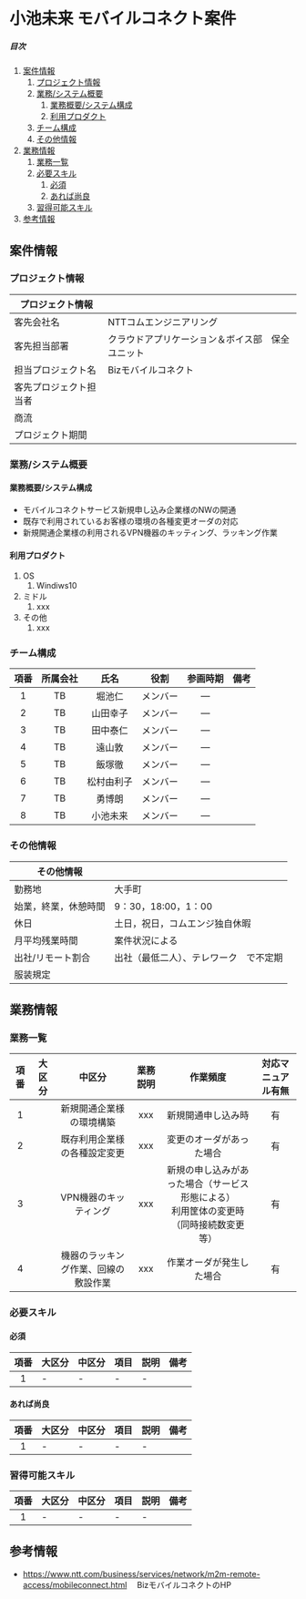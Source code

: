 # 小池未来 モバイルコネクト案件

##### 目次
1. [案件情報](#案件情報)
    1. [プロジェクト情報](#プロジェクト情報)
    2. [業務/システム概要](#業務システム概要)
        1. [業務概要/システム構成](#業務概要システム構成)
        2. [利用プロダクト](#利用プロダクト)
    3. [チーム構成](#チーム構成)
    4. [その他情報](#その他情報)
2. [業務情報](#業務情報)
    1. [業務一覧](#業務一覧)
    2. [必要スキル](#必要スキル)
        1. [必須](#必須)
        2. [あれば尚良](#あれば尚良)
    3. [習得可能スキル](#習得可能スキル)
1. [参考情報](#参考情報)



## 案件情報
### プロジェクト情報
| プロジェクト情報           |     | 
| ------------------ | --- | 
| 客先会社名         | NTTコムエンジニアリング | 
| 客先担当部署       | クラウドアプリケーション＆ボイス部　保全ユニット | 
| 担当プロジェクト名 | Bizモバイルコネクト | 
| 客先プロジェクト担当者         |  | 
| 商流 |  | 
| プロジェクト期間 |  | 


### 業務/システム概要
#### 業務概要/システム構成
* モバイルコネクトサービス新規申し込み企業様のNWの開通
* 既存で利用されているお客様の環境の各種変更オーダの対応
* 新規開通企業様の利用されるVPN機器のキッティング、ラッキング作業

#### 利用プロダクト
1. OS
    1. Windiws10
2. ミドル
    1. xxx 
3. その他
    1. xxx  

### チーム構成
| 項番 | 所属会社 | 氏名 | 役割 | 参画時期 | 備考 | 
| :---: | :---: | :---: | :---: | :---: | :---  | 
| 1 | TB | 堀池仁 | メンバー | ― |  |  
| 2 | TB | 山田幸子 | メンバー | ― |  | 
| 3 | TB | 田中泰仁 | メンバー | ― |  | 
| 4 | TB | 遠山敦 | メンバー | ― |  | 
| 5 | TB | 飯塚徹 | メンバー | ― |  | 
| 6 | TB | 松村由利子 | メンバー | ― |  | 
| 7 | TB | 勇博朗 | メンバー | ― |  | 
| 8 | TB | 小池未来 | メンバー | ― |  | 


### その他情報
| その他情報 |  | 
| --- | --- | 
| 勤務地 | 大手町 | 
| 始業，終業，休憩時間 | 9：30，18:00，1：00 | 
| 休日 | 土日，祝日，コムエンジ独自休暇 | 
| 月平均残業時間 | 案件状況による | 
| 出社/リモート割合 | 出社（最低二人）、テレワーク　で不定期 | 
| 服装規定 | | 




## 業務情報
### 業務一覧  
| 項番 | 大区分 | 中区分 | 業務説明 | 作業頻度 | 対応マニュアル有無 | 
| :---:  | :---:  | :---:  | :---:  | :---:  | :---:  | 
| 1 |   | 新規開通企業様の環境構築 | xxx | 新規開通申し込み時 | 有 | 
| 2 |   | 既存利用企業様の各種設定変更 | xxx | 変更のオーダがあった場合 | 有 | 
| 3 |   | VPN機器のキッティング | xxx | 新規の申し込みがあった場合（サービス形態による）<br> 利用筐体の変更時（同時接続数変更等） | 有 | 
| 4 |   | 機器のラッキング作業、回線の敷設作業 | xxx | 作業オーダが発生した場合 | 有 | 


### 必要スキル 
#### 必須
| 項番 |  大区分  | 中区分 | 項目 | 説明 | 備考 | 
| :---:  | :---  | :---  | :---  | :---  | :---  | 
| 1 | - | - | - | - |  | 


#### あれば尚良
| 項番 |  大区分  | 中区分 | 項目 | 説明 | 備考 | 
| :---:  | :---  | :---  | :---  | :---  | :---  |
| 1 | - | - | - | - |  | 

### 習得可能スキル 
| 項番 |  大区分  | 中区分 | 項目 | 説明 | 備考 | 
| :---:  | :---  | :---  | :---  | :---  | :---  |
| 1 | - | - | - | - |  | 



## 参考情報
* https://www.ntt.com/business/services/network/m2m-remote-access/mobileconnect.html
　BizモバイルコネクトのHP
